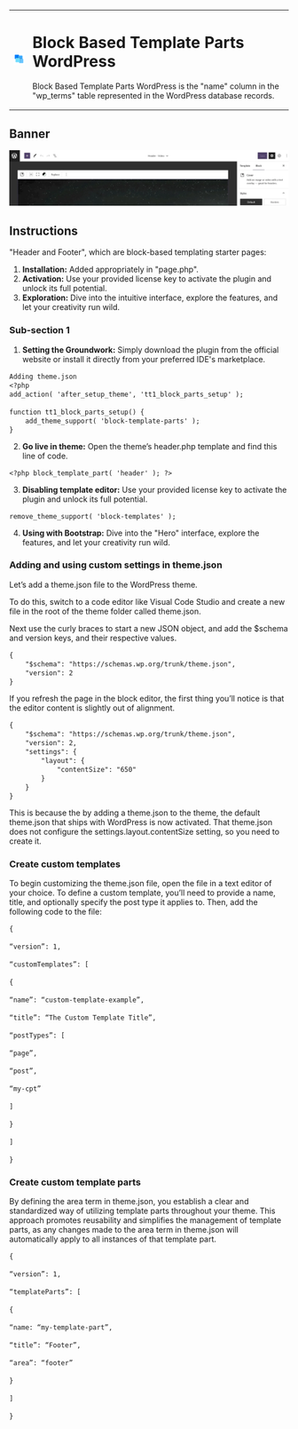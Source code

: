 <table>
  <tr>
    <td><img src="static/icon-256x256.gif" alt="Icon" width="50"></td>
    <td>
      <h1>Block Based Template Parts WordPress</h1>
      <p>Block Based Template Parts WordPress is the "name" column in the "wp_terms" table represented in the WordPress database records.</p>
    </td>
  </tr>
</table>

## Banner

![Banner Image](static/plugin_logo.png)

## Instructions

"Header and Footer", which are block-based templating starter pages:

1. **Installation:** Added appropriately in "page.php".
2. **Activation:** Use your provided license key to activate the plugin and unlock its full potential.
3. **Exploration:** Dive into the intuitive interface, explore the features, and let your creativity run wild.

### Sub-section 1


1. **Setting the Groundwork:** Simply download the plugin from the official website or install it directly from your preferred IDE's marketplace.
```
Adding theme.json
<?php
add_action( 'after_setup_theme', 'tt1_block_parts_setup' );

function tt1_block_parts_setup() {
    add_theme_support( 'block-template-parts' );
}
```
2. **Go live in theme:** Open the theme’s header.php template and find this line of code.
```
<?php block_template_part( 'header' ); ?>
```
3. **Disabling template editor:** Use your provided license key to activate the plugin and unlock its full potential.
```
remove_theme_support( 'block-templates' );
```
4. **Using with Bootstrap:** Dive into the "Hero" interface, explore the features, and let your creativity run wild.

### Adding and using custom settings in theme.json

Let’s add a theme.json file to the WordPress theme.

To do this, switch to a code editor like Visual Code Studio and create a new file in the root of the theme folder called theme.json.

Next use the curly braces to start a new JSON object, and add the $schema and version keys, and their respective values.

```
{
    "$schema": "https://schemas.wp.org/trunk/theme.json",
    "version": 2
}
```
If you refresh the page in the block editor, the first thing you’ll notice is that the editor content is slightly out of alignment.

```
{
    "$schema": "https://schemas.wp.org/trunk/theme.json",
    "version": 2,   
    "settings": {
        "layout": {
            "contentSize": "650"
        }
    }
}
```
This is because the by adding a theme.json to the theme, the default theme.json that ships with WordPress is now activated. That theme.json does not configure the settings.layout.contentSize setting, so you need to create it.

### Create custom templates

To begin customizing the theme.json file, open the file in a text editor of your choice. To define a custom template, you’ll need to provide a name, title, and optionally specify the post type it applies to. Then, add the following code to the file:

```
{

“version”: 1,

“customTemplates”: [

{

“name”: “custom-template-example”,

“title”: “The Custom Template Title”,

“postTypes”: [

“page”,

“post”,

“my-cpt”

]

}

]

}
```

### Create custom template parts

By defining the area term in theme.json, you establish a clear and standardized way of utilizing template parts throughout your theme. This approach promotes reusability and simplifies the management of template parts, as any changes made to the area term in theme.json will automatically apply to all instances of that template part.

```
{

“version”: 1,

“templateParts”: [

{

“name: “my-template-part”,

“title”: “Footer”,

“area”: “footer”

}

]

}
```
